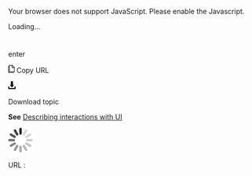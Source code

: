 Your browser does not support JavaScript. Please enable the Javascript.

Loading...

# 

enter

![Copy URL](media/enter/Copy.png)
Copy URL

![Download](media/enter/Download.png)

Download topic

**See** [Describing interactions with UI](https://worldready.cloudapp.net/Styleguide/Read?id=2700&topicid=26472)

![In progress](media/enter/activity-large.gif)

URL :
